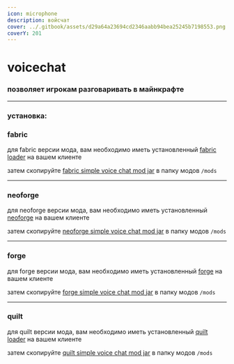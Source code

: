 ```yaml
---
icon: microphone
description: войсчат
cover: ../.gitbook/assets/d29a64a23694cd2346aabb94bea25245b7198553.png
coverY: 201
---
```


# voicechat

### позволяет игрокам разговаривать в майнкрафте <a href="#fabric" id="fabric"></a>

***

### установка: <a href="#fabric" id="fabric"></a>

### fabric[​](https://modrepo.de/minecraft/voicechat/wiki/installation#fabric) <a href="#fabric" id="fabric"></a>

для fabric версии мода, вам необходимо иметь установленный [fabric loader](https://fabricmc.net/use/) на вашем клиенте

затем скопируйте [fabric simple voice chat mod jar](https://modrinth.com/plugin/simple-voice-chat/versions?l=fabric) в папку модов `/mods`

***

### neoforge[​](https://modrepo.de/minecraft/voicechat/wiki/installation#neoforge) <a href="#neoforge" id="neoforge"></a>

для neoforge версии мода, вам необходимо иметь установленный [neoforge](https://neoforged.net/) на вашем клиенте

затем скопируйте [neoforge simple voice chat mod jar](https://modrinth.com/plugin/simple-voice-chat/versions?l=neoforge) в папку модов `/mods`

***

### forge[​](https://modrepo.de/minecraft/voicechat/wiki/installation#forge) <a href="#forge" id="forge"></a>

для forge версии мода, вам необходимо иметь установленный [forge](https://files.minecraftforge.net/net/minecraftforge/forge/) на вашем клиенте

затем скопируйте [forge simple voice chat mod jar](https://modrinth.com/plugin/simple-voice-chat/versions?l=forge) в папку модов `/mods`

***

### quilt[​](https://modrepo.de/minecraft/voicechat/wiki/installation#quilt) <a href="#quilt" id="quilt"></a>

для quilt версии мода, вам необходимо иметь установленный [quilt loader](https://quiltmc.org/en/install/) на вашем клиенте

затем скопируйте [quilt simple voice chat mod jar](https://modrinth.com/plugin/simple-voice-chat/versions?l=quilt) в папку модов `/mods`
